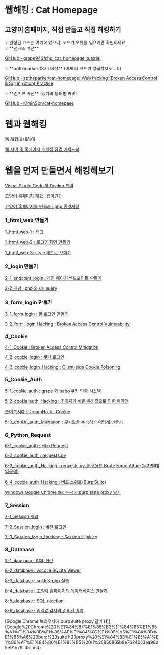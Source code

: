 # 웹해킹 : Cat Homepage

## 고양이 홈페이지, 직접 만들고 직접 해킹하기

<aside>
💡 완성된 코드는 여기에 있으니, 코드가 오류를 일으키면 확인하세요.

</aside>

<aside>
💡 **전재호 버전**

[GitHub - grape942/php_cat_homepage_tutorial](https://github.com/grape942/php_cat_homepage_tutorial)

</aside>

<aside>
💡 **aptheparker (3기) 버전**
(이게 더 코드가 깔끔할지도…ㅎ)

[GitHub - aptheparker/cat-homepage: Web hacking (Broken Access Control & Sql Injection) Practice](https://github.com/aptheparker/cat-homepage)

</aside>

<aside>
💡 **손기민 버전**
(광기의 챕터별 커밋)

[GitHub - KiminSon/cat-homepage](https://github.com/KiminSon/cat-homepage)

</aside>

# 웹과 웹해킹

[웹 해킹에 대하여](%E1%84%8B%E1%85%B0%E1%86%B8%20%E1%84%92%E1%85%A2%E1%84%8F%E1%85%B5%E1%86%BC%E1%84%8B%E1%85%A6%20%E1%84%83%E1%85%A2%E1%84%92%E1%85%A1%E1%84%8B%E1%85%A7%2000a519110749423680950d365b6b722e.md)

[웹 서버 및 홈페이지 취약점 점검 가이드북](%E1%84%8B%E1%85%B0%E1%86%B8%20%E1%84%89%E1%85%A5%E1%84%87%E1%85%A5%20%E1%84%86%E1%85%B5%E1%86%BE%20%E1%84%92%E1%85%A9%E1%86%B7%E1%84%91%E1%85%A6%E1%84%8B%E1%85%B5%E1%84%8C%E1%85%B5%20%E1%84%8E%E1%85%B1%E1%84%8B%E1%85%A3%E1%86%A8%E1%84%8C%E1%85%A5%E1%86%B7%20%E1%84%8C%E1%85%A5%E1%86%B7%E1%84%80%E1%85%A5%E1%86%B7%20%E1%84%80%E1%85%A1%E1%84%8B%E1%85%B5%E1%84%83%E1%85%B3%E1%84%87%E1%85%AE%E1%86%A8%2002c5c29f84914910a9b7368ae1dfe76e.md)

# 웹을 먼저 만들면서 해킹해보기

[Visual Studio Code 와 Docker 연결](Visual%20Studio%20Code%20%E1%84%8B%E1%85%AA%20Docker%20%E1%84%8B%E1%85%A7%E1%86%AB%E1%84%80%E1%85%A7%E1%86%AF%207c870e78114e4af694c2bdc0994b3d45.md)

[고양이 홈페이지 개요 : 웹이란?](%E1%84%80%E1%85%A9%E1%84%8B%E1%85%A3%E1%86%BC%E1%84%8B%E1%85%B5%20%E1%84%92%E1%85%A9%E1%86%B7%E1%84%91%E1%85%A6%E1%84%8B%E1%85%B5%E1%84%8C%E1%85%B5%20%E1%84%80%E1%85%A2%E1%84%8B%E1%85%AD%20%E1%84%8B%E1%85%B0%E1%86%B8%E1%84%8B%E1%85%B5%E1%84%85%E1%85%A1%E1%86%AB%20f625ff54d0b1485291ae19e52fa9348e.md)

[고양이 홈페이지를 만들자 : php 환경세팅](%E1%84%80%E1%85%A9%E1%84%8B%E1%85%A3%E1%86%BC%E1%84%8B%E1%85%B5%20%E1%84%92%E1%85%A9%E1%86%B7%E1%84%91%E1%85%A6%E1%84%8B%E1%85%B5%E1%84%8C%E1%85%B5%E1%84%85%E1%85%B3%E1%86%AF%20%E1%84%86%E1%85%A1%E1%86%AB%E1%84%83%E1%85%B3%E1%86%AF%E1%84%8C%E1%85%A1%20php%20%E1%84%92%E1%85%AA%E1%86%AB%E1%84%80%E1%85%A7%E1%86%BC%E1%84%89%E1%85%A6%E1%84%90%E1%85%B5%E1%86%BC%202bbeb17467e94e1396d10327929ed852.md)

### 1_html_web 만들기

[1_html_web-1 : 태그](1_html_web-1%20%E1%84%90%E1%85%A2%E1%84%80%E1%85%B3%20b5fa4949b184466987a62af4294aa7a8.md)

[1_html_web-2  : 로그인 화면 만들기](1_html_web-2%20%E1%84%85%E1%85%A9%E1%84%80%E1%85%B3%E1%84%8B%E1%85%B5%E1%86%AB%20%E1%84%92%E1%85%AA%E1%84%86%E1%85%A7%E1%86%AB%20%E1%84%86%E1%85%A1%E1%86%AB%E1%84%83%E1%85%B3%E1%86%AF%E1%84%80%E1%85%B5%20c932287573974a0ca1c1ab2b0a73bbc5.md)

[1_html_web-3: style 태그로 꾸미기](1_html_web-3%20style%20%E1%84%90%E1%85%A2%E1%84%80%E1%85%B3%E1%84%85%E1%85%A9%20%E1%84%81%E1%85%AE%E1%84%86%E1%85%B5%E1%84%80%E1%85%B5%205cce80ec263f475ea379630c5fedf59f.md)

### 2_login 만들기

[2-1_endpoint_login : 개인 페이지 엔드포인트 만들기](2-1_endpoint_login%20%E1%84%80%E1%85%A2%E1%84%8B%E1%85%B5%E1%86%AB%20%E1%84%91%E1%85%A6%E1%84%8B%E1%85%B5%E1%84%8C%E1%85%B5%20%E1%84%8B%E1%85%A6%E1%86%AB%E1%84%83%E1%85%B3%E1%84%91%E1%85%A9%E1%84%8B%E1%85%B5%E1%86%AB%E1%84%90%E1%85%B3%20%E1%84%86%E1%85%A1%E1%86%AB%E1%84%83%E1%85%B3%204b9d637b5f7842b4ae0313d09f6237ea.md)

[2-2 개념 : php 와 url query](2-2%20%E1%84%80%E1%85%A2%E1%84%82%E1%85%A7%E1%86%B7%20php%20%E1%84%8B%E1%85%AA%20url%20query%2041edd2efe8a8421f9451054df52f755d.md)

### 3_form_login 만들기

[3-1_form_login : 폼 로그인 만들기](3-1_form_login%20%E1%84%91%E1%85%A9%E1%86%B7%20%E1%84%85%E1%85%A9%E1%84%80%E1%85%B3%E1%84%8B%E1%85%B5%E1%86%AB%20%E1%84%86%E1%85%A1%E1%86%AB%E1%84%83%E1%85%B3%E1%86%AF%E1%84%80%E1%85%B5%20fe55a602272045d29456477eae411fcb.md)

[3-2_form_login Hacking : Broken Access Control Vulnerability](3-2_form_login%20Hacking%20Broken%20Access%20Control%20Vulne%20c60be71038334751b334f692138c331d.md)

### 4_Cookie

[4-1_Cookie : Broken Access Control Mitigation](4-1_Cookie%20Broken%20Access%20Control%20Mitigation%20a8be07c4c98c46e590da326217a345c2.md)

[4-2_cookie_login : 쿠키 로그인](4-2_cookie_login%20%E1%84%8F%E1%85%AE%E1%84%8F%E1%85%B5%20%E1%84%85%E1%85%A9%E1%84%80%E1%85%B3%E1%84%8B%E1%85%B5%E1%86%AB%2012288f8e366d420884def623641e5949.md)

[4-3_cookie_login_Hacking : Client-side Cookie Poisoning](4-3_cookie_login_Hacking%20Client-side%20Cookie%20Poison%20c3816889ae8040e88446d91e0b9a3e05.md)

### 5_Cookie_Auth

[5-1_cookie_auth : grape 와 babo 쿠키 인증 시스템](5-1_cookie_auth%20grape%20%E1%84%8B%E1%85%AA%20babo%20%E1%84%8F%E1%85%AE%E1%84%8F%E1%85%B5%20%E1%84%8B%E1%85%B5%E1%86%AB%E1%84%8C%E1%85%B3%E1%86%BC%20%E1%84%89%E1%85%B5%E1%84%89%E1%85%B3%E1%84%90%E1%85%A6%E1%86%B7%2037b57330eab74291a7627fe04c92a3ae.md)

[5-2_cookie_auth_Hacking : 추측하기 쉬운 쿠키값으로 인한 취약점](5-2_cookie_auth_Hacking%20%E1%84%8E%E1%85%AE%E1%84%8E%E1%85%B3%E1%86%A8%E1%84%92%E1%85%A1%E1%84%80%E1%85%B5%20%E1%84%89%E1%85%B1%E1%84%8B%E1%85%AE%E1%86%AB%20%E1%84%8F%E1%85%AE%E1%84%8F%E1%85%B5%E1%84%80%E1%85%A1%E1%86%B9%E1%84%8B%E1%85%B3%E1%84%85%209006409b5f21451abe1aa3a9a9be4c0a.md)

[풀어봅시다 : DreamHack : Cookie](%E1%84%91%E1%85%AE%E1%86%AF%E1%84%8B%E1%85%A5%E1%84%87%E1%85%A9%E1%86%B8%E1%84%89%E1%85%B5%E1%84%83%E1%85%A1%20DreamHack%20Cookie%201584f9e449bf4804bc47299cb6bd85ba.md)

[5-3_cookie_auth_Mitigation : 쿠키값을 추측하기 어렵게 만들기](5-3_cookie_auth_Mitigation%20%E1%84%8F%E1%85%AE%E1%84%8F%E1%85%B5%E1%84%80%E1%85%A1%E1%86%B9%E1%84%8B%E1%85%B3%E1%86%AF%20%E1%84%8E%E1%85%AE%E1%84%8E%E1%85%B3%E1%86%A8%E1%84%92%E1%85%A1%E1%84%80%E1%85%B5%20%E1%84%8B%E1%85%A5%208548adbe277944ffae9f2f82c9768de6.md)

### 6_Python_Request

[6-1_cookie_auth : Http Request](6-1_cookie_auth%20Http%20Request%209c88c253f7e148e1a49c3a4a00f0d95d.md)

[6-2_cookie_auth : requests.py](6-2_cookie_auth%20requests%20py%2017d7a96649ba4ec3bc0b93f8415cc614.md)

[6-3_cookie_auth_Hacking : requests.py 를 이용한 Brute Force Attack(무차별대입공격)](6-3_cookie_auth_Hacking%20requests%20py%20%E1%84%85%E1%85%B3%E1%86%AF%20%E1%84%8B%E1%85%B5%E1%84%8B%E1%85%AD%E1%86%BC%E1%84%92%E1%85%A1%E1%86%AB%20B%200429dc317cb4412ea974323a8e6bdb27.md)

[6-4_cookie_auth_Hacking : 버프 스위트(Burp Suite)](6-4_cookie_auth_Hacking%20%E1%84%87%E1%85%A5%E1%84%91%E1%85%B3%20%E1%84%89%E1%85%B3%E1%84%8B%E1%85%B1%E1%84%90%E1%85%B3(Burp%20Suite)%20fbb8e94ac71b4078aa66c28b344be2c5.md)

[Windows Google Chrome 브라우저에 burp suite proxy 달기](Windows%20Google%20Chrome%20%E1%84%87%E1%85%B3%E1%84%85%E1%85%A1%E1%84%8B%E1%85%AE%E1%84%8C%E1%85%A5%E1%84%8B%E1%85%A6%20burp%20suite%20proxy%20%2052b85b8cfc864bc99caf5e9e5acae8c6.md)

### 7_Session

[7-1_Session 개념](7-1_Session%20%E1%84%80%E1%85%A2%E1%84%82%E1%85%A7%E1%86%B7%2070660f0f34eb4d9d8b8cc3a05f7ef2c4.md)

[7-2_Session_login : 세션 로그인](7-2_Session_login%20%E1%84%89%E1%85%A6%E1%84%89%E1%85%A7%E1%86%AB%20%E1%84%85%E1%85%A9%E1%84%80%E1%85%B3%E1%84%8B%E1%85%B5%E1%86%AB%209f515b86300c4afe9d974d0dd602dbd8.md)

[7-3_Session_login_Hacking : Session Hijaking](7-3_Session_login_Hacking%20Session%20Hijaking%2036b8f8db05fa40f98fbe1ab737822701.md)

### 8_Database

[8-1_database : SQL 이란](8-1_database%20SQL%20%E1%84%8B%E1%85%B5%E1%84%85%E1%85%A1%E1%86%AB%202238ea7100fc468e870d56c55297dc86.md)

[8-2_database : vscode SQLite Viewer](8-2_database%20vscode%20SQLite%20Viewer%208fc3391597e7461e9e5d873082a254b5.md)

[8-3_database : sqlite3-php 실습](8-3_database%20sqlite3-php%20%E1%84%89%E1%85%B5%E1%86%AF%E1%84%89%E1%85%B3%E1%86%B8%2014d8809bdb82403183d7b12cec80409c.md)

[8-4_database : 고양이 홈페이지의 데이터베이스 만들기](8-4_database%20%E1%84%80%E1%85%A9%E1%84%8B%E1%85%A3%E1%86%BC%E1%84%8B%E1%85%B5%20%E1%84%92%E1%85%A9%E1%86%B7%E1%84%91%E1%85%A6%E1%84%8B%E1%85%B5%E1%84%8C%E1%85%B5%E1%84%8B%E1%85%B4%20%E1%84%83%E1%85%A6%E1%84%8B%E1%85%B5%E1%84%90%E1%85%A5%E1%84%87%E1%85%A6%E1%84%8B%E1%85%B5%E1%84%89%E1%85%B3%20%E1%84%86%E1%85%A1%E1%86%AB%E1%84%83%20270c5614480242128f31dc2cab82640a.md)

[8-5_database : SQL Injection](8-5_database%20SQL%20Injection%20cbff33e9a41445ee8f16655b5c27b29b.md)

[8-6_database : 입력값 검사와 준비된 쿼리](8-6_database%20%E1%84%8B%E1%85%B5%E1%86%B8%E1%84%85%E1%85%A7%E1%86%A8%E1%84%80%E1%85%A1%E1%86%B9%20%E1%84%80%E1%85%A5%E1%86%B7%E1%84%89%E1%85%A1%E1%84%8B%E1%85%AA%20%E1%84%8C%E1%85%AE%E1%86%AB%E1%84%87%E1%85%B5%E1%84%83%E1%85%AC%E1%86%AB%20%E1%84%8F%E1%85%AF%E1%84%85%E1%85%B5%2025676dc0ab0e438b8b1156d14ae9f87d.md)

[Google Chrome 브라우저에 burp suite proxy 달기 (1)](Google%20Chrome%20%E1%84%87%E1%85%B3%E1%84%85%E1%85%A1%E1%84%8B%E1%85%AE%E1%84%8C%E1%85%A5%E1%84%8B%E1%85%A6%20burp%20suite%20proxy%20%E1%84%83%E1%85%A1%E1%86%AF%E1%84%80%E1%85%B5%20(1%20850865b8e7624003aa98d5e91b79cd51.md)